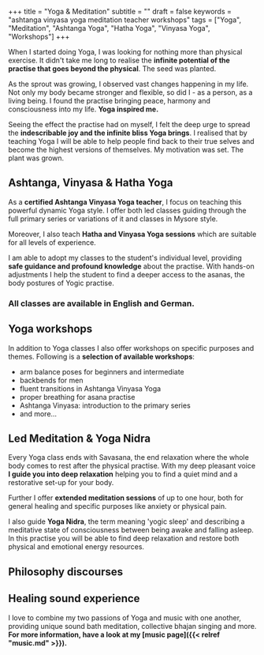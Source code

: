 +++
title = "Yoga & Meditation"
subtitle = ""
draft = false
keywords = "ashtanga vinyasa yoga meditation teacher workshops"
tags = ["Yoga", "Meditation", "Ashtanga Yoga", "Hatha Yoga", "Vinyasa Yoga", "Workshops"]
+++

When I started doing Yoga, I was looking for nothing more than physical exercise. It didn't take me long to realise the **infinite potential of the practise that goes beyond the physical**. The seed was planted.

As the sprout was growing, I observed vast changes happening in my life. Not only my body became stronger and flexible, so did I - as a person, as a living being. I found the practise bringing peace, harmony and consciousness into my life. **Yoga inspired me.**

Seeing the effect the practise had on myself, I felt the deep urge to spread the **indescribable joy and the infinite bliss Yoga brings**. I realised that by teaching Yoga I will be able to help people find back to their true selves and become the highest versions of themselves. My motivation was set. The plant was grown.

## Ashtanga, Vinyasa & Hatha Yoga

As a **certified Ashtanga Vinyasa Yoga teacher**, I focus on teaching this powerful dynamic Yoga style. I offer both led classes guiding through the full primary series or variations of it and classes in Mysore style. 

Moreover, I also teach **Hatha and Vinyasa Yoga sessions** which are suitable for all levels of experience.

I am able to adopt my classes to the student's individual level, providing **safe guidance and profound knowledge** about the practise. With hands-on adjustments I help the student to find a deeper access to the asanas, the body postures of Yogic practise.

### All classes are available in English and German.

## Yoga workshops

In addition to Yoga classes I also offer workshops on specific purposes and themes. Following is a **selection of available workshops**:

+ arm balance poses for beginners and intermediate
+ backbends for men
+ fluent transitions in Ashtanga Vinyasa Yoga
+ proper breathing for asana practise
+ Ashtanga Vinyasa: introduction to the primary series
+ and more...

## Led Meditation & Yoga Nidra

Every Yoga class ends with Savasana, the end relaxation where the whole body comes to rest after the physical practise. With my deep pleasant voice **I guide you into deep relaxation** helping you to find a quiet mind and a restorative set-up for your body.

Further I offer **extended meditation sessions** of up to one hour, both for general healing and specific purposes like anxiety or physical pain. 

I also guide **Yoga Nidra**, the term meaning 'yogic sleep' and describing a meditative state of consciousness between being awake and falling asleep. In this practise you will be able to find deep relaxation and restore both physical and emotional energy resources.

## Philosophy discourses

## Healing sound experience

I love to combine my two passions of Yoga and music with one another, providing unique sound bath meditation, collective bhajan singing and more. **For more information, have a look at my [music page]({{< relref "music.md" >}}).**
